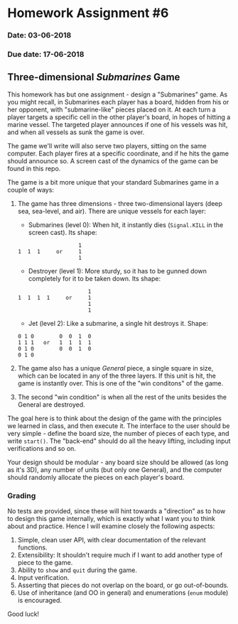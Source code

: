 # Homework Assignment #6

### Date: 03-06-2018
### Due date: 17-06-2018

## Three-dimensional _Submarines_ Game

This homework has but one assignment - design a "Submarines" game. As you might recall,
in Submarines each player has a board, hidden from his or her opponent, with "submarine-like" pieces
placed on it. At each turn a player targets a specific cell in the other player's board, in
hopes of hitting a marine vessel. The targeted player announces if one of his vessels was
hit, and when all vessels as sunk the game is over.

The game we'll write will also serve two players, sitting on the same computer. Each player
fires at a specific coordinate, and if he hits the game should announce so. A screen cast
of the dynamics of the game can be found in this repo.

The game is a bit more unique that your standard Submarines game in a couple of ways:

1. The game has three dimensions - three two-dimensional layers (deep sea, sea-level, and air). There are unique vessels
for each layer:

    - Submarines (level 0): When hit, it instantly dies (`Signal.KILL` in the screen cast). Its shape:
    ```
                       1
    1  1  1     or     1
                       1
    ```
    - Destroyer (level 1): More sturdy, so it has to be gunned down completely for it to be taken down. Its shape:
    ```
                          1
    1  1  1  1     or     1
                          1
                          1
    ```
    - Jet (level 2): Like a submarine, a single hit destroys it. Shape:
    ```
    0 1 0        0  0  1  0
    1 1 1   or   1  1  1  1
    0 1 0        0  0  1  0
    0 1 0
    ```

2. The game also has a unique _General_ piece, a single square in size, which can be
located in any of the three layers. If this unit is hit, the game is instantly over. This
is one of the "win conditons" of the game.
3. The second "win condition" is when all the rest of the units besides the General are destroyed.

The goal here is to think about the design of the game with the principles we learned in class,
and then execute it. The interface to the user should be very simple - define the board size,
the number of pieces of each type, and write `start()`. The "back-end" should do all the heavy
lifting, including input verifications and so on.

Your design should be modular - any board size should be allowed (as long as it's 3D), any
number of units (but only one General), and the computer should randomly allocate the pieces on
each player's board.

### Grading
No tests are provided, since these will hint towards a "direction" as to how to design this game internally,
which is exactly what I want you to think about and practice. Hence I will examine closely the following aspects:

1. Simple, clean user API, with clear documentation of the relevant functions.
2. Extensibility: It shouldn't require much if I want to add another type of piece to the game.
3. Ability to `show` and `quit` during the game.
4. Input verification.
5. Asserting that pieces do not overlap on the board, or go out-of-bounds.
6. Use of inheritance (and OO in general) and enumerations (`enum` module) is encouraged.

Good luck!


